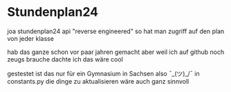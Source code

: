 # Stundenplan24
joa stundenplan24 api "reverse engineered"
so hat man zugriff auf den plan von jeder klasse

hab das ganze schon vor paar jahren gemacht aber weil ich auf github noch zeugs brauche dachte ich das wäre cool

gestestet ist das nur für ein Gymnasium in Sachsen also ¯\_(ツ)_/¯
in constants.py die dinge zu aktualisieren wäre auch ganz sinnvoll